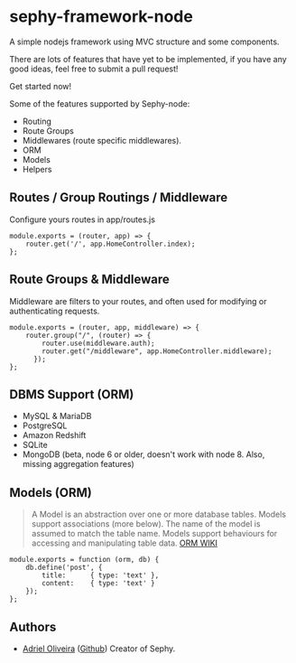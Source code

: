# sephy-framework-node

A simple nodejs framework using MVC structure and some components.

There are lots of features that have yet to be implemented, if you have any good ideas, feel free to submit a pull request!

Get started now!

Some of the features supported by Sephy-node:

 * Routing
 * Route Groups
 * Middlewares (route specific middlewares).
 * ORM
 * Models
 * Helpers
 
## Routes / Group Routings / Middleware
  Configure yours routes in app/routes.js
```
module.exports = (router, app) => {
    router.get('/', app.HomeController.index);
};
```

## Route Groups & Middleware
Middleware are filters to your routes, and often used for modifying or authenticating requests.
```
module.exports = (router, app, middleware) => {
    router.group("/", (router) => {
	    router.use(middleware.auth);
	    router.get("/middleware", app.HomeController.middleware);
	  });
};
```

## DBMS Support (ORM)
* MySQL & MariaDB
* PostgreSQL
* Amazon Redshift
* SQLite
* MongoDB (beta, node 6 or older, doesn't work with node 8. Also, missing aggregation features)


## Models (ORM)
>A Model is an abstraction over one or more database tables. 
>Models support associations (more below). The name of the model is assumed to match the table name.
>Models support behaviours for accessing and manipulating table data.
>[ORM WIKI](https://www.npmjs.com/package/orm)
```
module.exports = function (orm, db) {
    db.define('post', {
        title:      { type: 'text' },
        content:    { type: 'text' }
    });
};
```

## Authors

 * [Adriel Oliveira](http://adrielov.com.br) ([Github](https://github.com/adrielov)) Creator of Sephy.
